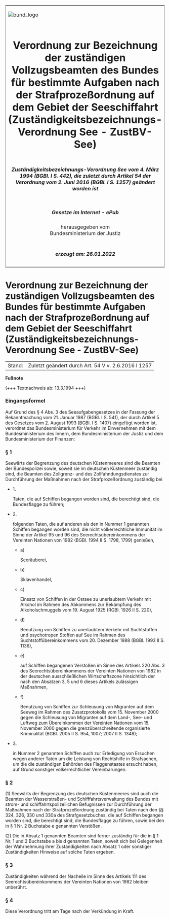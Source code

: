 <span id="DECKBLATT.html"></span>

<table border="0" frame="border" width="100%">

<tr valign="top">

<td align="left">

![bund\_logo](BfJ_2021_Web_de_de.gif)

</td>

<td align="right">

 

</td>

</tr>

<tr align="center" valign="middle">

<td colspan="2">

# Verordnung zur Bezeichnung der zuständigen Vollzugsbeamten des Bundes für bestimmte Aufgaben nach der Strafprozeßordnung auf dem Gebiet der Seeschiffahrt (Zuständigkeitsbezeichnungs-Verordnung See - ZustBV-See)

</td>

</tr>

<tr align="center" valign="middle">

<td colspan="2">

##### Zuständigkeitsbezeichnungs-Verordnung See vom 4. März 1994 (BGBl. I S. 442), die zuletzt durch Artikel 54 der Verordnung vom 2. Juni 2016 (BGBl. I S. 1257) geändert worden ist

</td>

</tr>

<tr align="center" valign="middle">

<td colspan="2">

  
  

##### Gesetze im Internet - ePub  
  
herausgegeben vom  
Bundesministerium der Justiz

</td>

</tr>

<tr align="center" valign="bottom">

<td colspan="2">

  
  

##### erzeugt am: 26.01.2022

</td>

</tr>

</table>

<span id="BJNR044200994.html"></span>

# Verordnung zur Bezeichnung der zuständigen Vollzugsbeamten des Bundes für bestimmte Aufgaben nach der Strafprozeßordnung auf dem Gebiet der Seeschiffahrt (Zuständigkeitsbezeichnungs-Verordnung See - ZustBV-See)

<div>

<div class="jnhtml">

|        |                                                     |
| ------ | --------------------------------------------------- |
| Stand: | Zuletzt geändert durch Art. 54 V v. 2.6.2016 I 1257 |

</div>

</div>

<div>

  
**Fußnote**

<div class="jnhtml">

<div>

<div class="jurAbsatz">

(+++ Textnachweis ab: 13.3.1994 +++)

</div>

</div>

</div>

</div>

<span id="BJNR044200994BJNE000100307.html"></span>

### Eingangsformel  

<div>

<div class="jnhtml">

<div>

<div class="jurAbsatz">

Auf Grund des § 4 Abs. 3 des Seeaufgabengesetzes in der Fassung der
Bekanntmachung vom 21. Januar 1987 (BGBl. I S. 541), der durch Artikel 5
des Gesetzes vom 2. August 1993 (BGBl. I S. 1407) eingefügt worden ist,
verordnet das Bundesministerium für Verkehr im Einvernehmen mit dem
Bundesministerium des Innern, dem Bundesministerium der Justiz und dem
Bundesministerium der Finanzen:

</div>

</div>

</div>

</div>

<span id="BJNR044200994BJNE000203305.html"></span>

### § 1  

<div>

<div class="jnhtml">

<div>

<div class="jurAbsatz">

Seewärts der Begrenzung des deutschen Küstenmeeres sind die Beamten der
Bundespolizei sowie, soweit sie im deutschen Küstenmeer zuständig sind,
die Beamten des Zollgrenz- und des Zollfahndungsdienstes zur
Durchführung der Maßnahmen nach der Strafprozeßordnung zuständig bei

  - 1\.
    
    <div style="">
    
    Taten, die auf Schiffen begangen worden sind, die berechtigt sind,
    die Bundesflagge zu führen;
    
    </div>

  - 2\.
    
    <div style="">
    
    folgenden Taten, die auf anderen als den in Nummer 1 genannten
    Schiffen begangen worden sind, die nicht völkerrechtliche Immunität
    im Sinne der Artikel 95 und 96 des Seerechtsübereinkommens der
    Vereinten Nationen von 1982 (BGBl. 1994 II S. 1798, 1799) genießen,
    
      - a)
        
        <div style="">
        
        Seeräuberei,
        
        </div>
    
      - b)
        
        <div style="">
        
        Sklavenhandel,
        
        </div>
    
      - c)
        
        <div style="">
        
        Einsatz von Schiffen in der Ostsee zu unerlaubtem Verkehr mit
        Alkohol im Rahmen des Abkommens zur Bekämpfung des
        Alkoholschmuggels vom 19. August 1925 (RGBl. 1926 II S. 220),
        
        </div>
    
      - d)
        
        <div style="">
        
        Benutzung von Schiffen zu unerlaubtem Verkehr mit Suchtstoffen
        und psychotropen Stoffen auf See im Rahmen des
        Suchtstoffübereinkommens vom 20. Dezember 1988 (BGBl. 1993 II
        S. 1136),
        
        </div>
    
      - e)
        
        <div style="">
        
        auf Schiffen begangenen Verstößen im Sinne des Artikels 220 Abs.
        3 des Seerechtsübereinkommens der Vereinten Nationen von 1982 in
        der deutschen ausschließlichen Wirtschaftszone hinsichtlich der
        nach den Absätzen 3, 5 und 6 dieses Artikels zulässigen
        Maßnahmen,
        
        </div>
    
      - f)
        
        <div style="">
        
        Benutzung von Schiffen zur Schleusung von Migranten auf dem
        Seeweg im Rahmen des Zusatzprotokolls vom 15. November 2000
        gegen die Schleusung von Migranten auf dem Land-, See- und
        Luftweg zum Übereinkommen der Vereinten Nationen vom 15.
        November 2000 gegen die grenzüberschreitende organisierte
        Kriminalität (BGBl. 2005 II S. 954, 1007; 2007 II S. 1348);
        
        </div>
    
    </div>

  - 3\.
    
    <div style="">
    
    in Nummer 2 genannten Schiffen auch zur Erledigung von Ersuchen
    wegen anderer Taten um die Leistung von Rechtshilfe in Strafsachen,
    um die die zuständigen Behörden des Flaggenstaates ersucht haben,
    auf Grund sonstiger völkerrechtlicher Vereinbarungen.
    
    </div>

</div>

</div>

</div>

</div>

<span id="BJNR044200994BJNE000302305.html"></span>

### § 2  

<div>

<div class="jnhtml">

<div>

<div class="jurAbsatz">

(1) Seewärts der Begrenzung des deutschen Küstenmeeres sind auch die
Beamten der Wasserstraßen- und Schifffahrtsverwaltung des Bundes mit
strom- und schiffahrtspolizeilichen Befugnissen zur Durchführung der
Maßnahmen nach der Strafprozeßordnung zuständig bei Taten nach den §§
324, 326, 330 und 330a des Strafgesetzbuches, die auf Schiffen begangen
worden sind, die berechtigt sind, die Bundesflagge zu führen, sowie bei
den in § 1 Nr. 2 Buchstabe e genannten Verstößen.

</div>

<div class="jurAbsatz">

(2) Die in Absatz 1 genannten Beamten sind ferner zuständig für die in §
1 Nr. 1 und 2 Buchstabe a bis d genannten Taten, soweit sich bei
Gelegenheit der Wahrnehmung ihrer Zuständigkeiten nach Absatz 1 oder
sonstiger Zuständigkeiten Hinweise auf solche Taten ergeben.

</div>

</div>

</div>

</div>

<span id="BJNR044200994BJNE000401308.html"></span>

### § 3  

<div>

<div class="jnhtml">

<div>

<div class="jurAbsatz">

Zuständigkeiten während der Nacheile im Sinne des Artikels 111 des
Seerechtsübereinkommens der Vereinten Nationen von 1982 bleiben
unberührt.

</div>

</div>

</div>

</div>

<span id="BJNR044200994BJNE000500307.html"></span>

### § 4  

<div>

<div class="jnhtml">

<div>

<div class="jurAbsatz">

Diese Verordnung tritt am Tage nach der Verkündung in Kraft.

</div>

</div>

</div>

</div>

